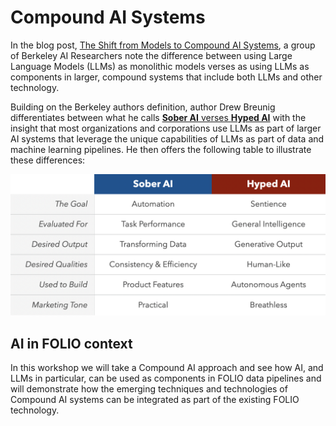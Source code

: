 # Compound AI Systems
In the blog post, [The Shift from Models to Compound AI Systems](https://bair.berkeley.edu/blog/2024/02/18/compound-ai-systems/), 
a group of Berkeley AI Researchers note the difference between using Large Language Models (LLMs) 
as monolithic models verses as using LLMs as components in larger, compound systems that include both LLMs and other technology. 

Building on the Berkeley authors definition, author Drew Breunig differentiates between what he calls 
[**Sober AI** verses **Hyped AI**](https://www.dbreunig.com/2024/06/12/sober-ai-is-the-norm.html)
with the insight that most organizations and corporations use LLMs as part of larger AI systems 
that leverage the unique capabilities of LLMs as part of data and machine learning pipelines.
He then offers the following table to illustrate these differences:

![Sober AI verse Hyped AI](sober_vs_hyped.png)

## AI in FOLIO context
In this workshop we will take a Compound AI approach and see how AI, and LLMs in particular,
can be used as components in FOLIO data pipelines and will demonstrate how the emerging techniques and 
technologies of Compound AI systems can be integrated as part of the existing FOLIO technology. 
